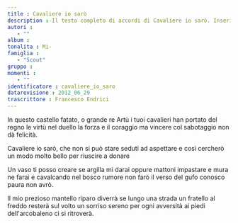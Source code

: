 ```yaml
--- 
title : Cavaliere io sarò
description : Il testo completo di accordi di Cavaliere io sarò. Inseriscila nel tuo canzoniere!
autori : 
   - ""
album : 
tonalita : Mi-
famiglia : 
   - "Scout"
gruppo : 
momenti : 
   - ""
identificatore : cavaliere_io_saro
datarevisione : 2012_06_29
trascrittore : Francesco Endrici
--- 
```




In questo castello fatato, o grande re Artù
i tuoi cavalieri han portato del regno le virtù 
nel duello la forza e il coraggio 
ma vincere col sabotaggio non dà felicità.


Cavaliere io sarò, 
che non si può stare seduti ad aspettare
e così cercherò un modo molto bello 
per riuscire a donare 


Un vaso ti posso creare se argilla mi darai 
oppure mattoni impastare e mura ne farai 
e cavalcando nel bosco rumore non farò 
il verso del gufo conosco paura non avrò.


Il mio prezioso mantello riparo diverrà 
se lungo una strada un fratello al freddo resterà 
sul volto un sorriso sereno per ogni avversità 
ai piedi dell'arcobaleno ci si ritroverà.


